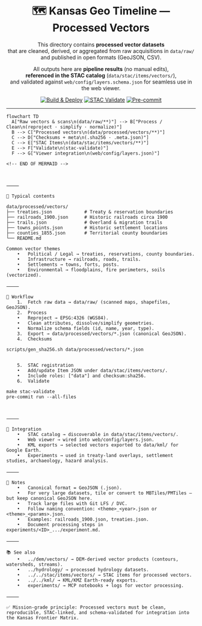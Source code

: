<div align="center">

# 🗺️ Kansas Geo Timeline — Processed Vectors

This directory contains **processed vector datasets**  
that are cleaned, derived, or aggregated from raw acquisitions in `data/raw/`  
and published in open formats (GeoJSON, CSV).  

All outputs here are **pipeline results** (no manual edits),  
**referenced in the STAC catalog** (`data/stac/items/vectors/`),  
and validated against `web/config/layers.schema.json` for seamless use in the web viewer.  

[![Build & Deploy](https://github.com/bartytime4life/Kansas-Frontier-Matrix/actions/workflows/site.yml/badge.svg)](https://github.com/bartytime4life/Kansas-Frontier-Matrix/actions/workflows/site.yml)
[![STAC Validate](https://github.com/bartytime4life/Kansas-Frontier-Matrix/actions/workflows/stac-badges.yml/badge.svg)](https://github.com/bartytime4life/Kansas-Frontier-Matrix/actions/workflows/stac-badges.yml)
[![Pre-commit](https://github.com/bartytime4life/Kansas-Frontier-Matrix/actions/workflows/pre-commit.yml/badge.svg)](https://github.com/bartytime4life/Kansas-Frontier-Matrix/.pre-commit-config.yaml)

</div>

---

```mermaid
flowchart TD
  A["Raw vectors & scans\n(data/raw/**)"] --> B["Process / Clean\n(reproject · simplify · normalize)"]
  B --> C["Processed vectors\n(data/processed/vectors/**)"]
  C --> D["Checksums + meta\n(.sha256 · .meta.json)"]
  C --> E["STAC Items\n(data/stac/items/vectors/**)"]
  E --> F["Validate\n(stac-validate)"]
  F --> G["Viewer integration\n(web/config/layers.json)"]

<!-- END OF MERMAID -->



⸻

📂 Typical contents

data/processed/vectors/
├── treaties.json            # Treaty & reservation boundaries
├── railroads_1900.json      # Historic railroads circa 1900
├── trails.json              # Overland & migration trails
├── towns_points.json        # Historic settlement locations
├── counties_1855.json       # Territorial county boundaries
└── README.md

Common vector themes
	•	Political / Legal → treaties, reservations, county boundaries.
	•	Infrastructure → railroads, roads, trails.
	•	Settlements → towns, forts, posts.
	•	Environmental → floodplains, fire perimeters, soils (vectorized).

⸻

🔄 Workflow
	1.	Fetch raw data → data/raw/ (scanned maps, shapefiles, GeoJSON).
	2.	Process
	•	Reproject → EPSG:4326 (WGS84).
	•	Clean attributes, dissolve/simplify geometries.
	•	Normalize schema fields (id, name, year, type).
	3.	Export → data/processed/vectors/*.json (canonical GeoJSON).
	4.	Checksums

scripts/gen_sha256.sh data/processed/vectors/*.json


	5.	STAC registration
	•	Add/update Item JSON under data/stac/items/vectors/.
	•	Include roles: ["data"] and checksum:sha256.
	6.	Validate

make stac-validate
pre-commit run --all-files



⸻

🔗 Integration
	•	STAC catalog → discoverable in data/stac/items/vectors/.
	•	Web viewer → wired into web/config/layers.json.
	•	KML exports → selected vectors exported to data/kml/ for Google Earth.
	•	Experiments → used in treaty-land overlays, settlement studies, archaeology, hazard analysis.

⸻

📝 Notes
	•	Canonical format = GeoJSON (.json).
	•	For very large datasets, tile or convert to MBTiles/PMTiles — but keep canonical GeoJSON here.
	•	Track large files with Git LFS / DVC.
	•	Follow naming convention: <theme>_<year>.json or <theme>_<params>.json.
	•	Examples: railroads_1900.json, treaties.json.
	•	Document processing steps in experiments/<ID>_.../experiment.md.

⸻

📚 See also
	•	../dem/vectors/ → DEM-derived vector products (contours, watersheds, streams).
	•	../hydrology/ → processed hydrology datasets.
	•	../../stac/items/vectors/ → STAC items for processed vectors.
	•	../../kml/ → KML/KMZ Earth-ready exports.
	•	experiments/ → MCP notebooks + logs for vector processing.

⸻

✅ Mission-grade principle: Processed vectors must be clean, reproducible, STAC-linked, and schema-validated for integration into the Kansas Frontier Matrix.

